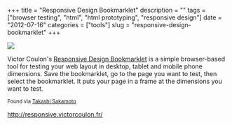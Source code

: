 +++
title = "Responsive Design Bookmarklet"
description = ""
tags = ["browser testing", "html", "html prototyping", "responsive design"]
date = "2012-07-16"
categories = ["tools"]
slug = "responsive-design-bookmarklet"
+++


<p><a href="http://responsive.victorcoulon.fr/"><img src="/media/tools/external/rdbookmarklet-1.png" /></a></p>
<p>Victor Coulon's <a href="http://responsive.victorcoulon.fr/">Responsive Design Bookmarklet</a> is a simple browser-based tool  for testing your web layout in desktop, tablet and mobile phone dimensions. Save the bookmarklet, go to the page you want to test, then select the bookmarklet. It puts your page in a frame at the dimensions you want to test. </p>
<p><small>Found via <a href="www.bookslope.html">Takashi Sakamoto</a></small></p>
  
<p><a href="http://responsive.victorcoulon.fr/">http://responsive.victorcoulon.fr/</a></p>
      
